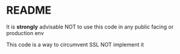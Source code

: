 

<h1>README</h1>

<p>
It is <b>strongly</b> advisable NOT to use this code in any public facing or production env
</p>

<p>
This code is a way to circumvent SSL NOT implement it
</p>
